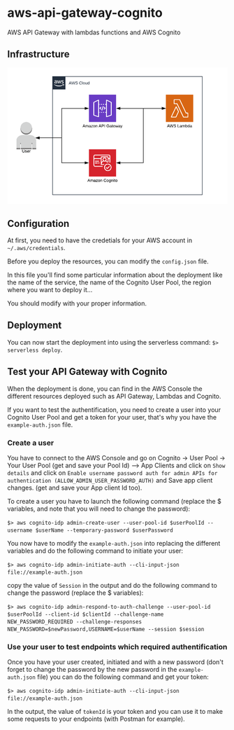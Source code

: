 # aws-api-gateway-cognito

AWS API Gateway with lambdas functions and AWS Cognito

## Infrastructure

![Infrastructure schema](infrastructure.png)

## Configuration

At first, you need to have the credetials for your AWS account in `~/.aws/credentials`.


Before you deploy the resources, you can modify the `config.json` file.

In this file you'll find some particular information about the deployment like the name of the service, the name of the Cognito User Pool, the region where you want to deploy it...

You should modify with your proper information.

## Deployment

You can now start the deployment into using the serverless command: `$> serverless deploy`.

## Test your API Gateway with Cognito

When the deployment is done, you can find in the AWS Console the different resources deployed such as API Gateway, Lambdas and Cognito.

If you want to test the authentification, you need to create a user into your Cognito User Pool and get a token for your user, that's why you have the `example-auth.json` file.

### Create a user

You have to connect to the AWS Console and go on Cognito -> User Pool -> Your User Pool (get and save your Pool Id) --> App Clients and click on `Show details` and click on `Enable username password auth for admin APIs for authentication (ALLOW_ADMIN_USER_PASSWORD_AUTH)` and Save app client changes. (get and save your App client Id too).

To create a user you have to launch the following command (replace the $ variables, and note that you will need to change the password):

`$> aws cognito-idp admin-create-user --user-pool-id $userPoolId --username $userName --temporary-password $userPassword`


You now have to modify the `example-auth.json` into replacing the different variables and do the following command to initiate your user:

`$> aws cognito-idp admin-initiate-auth --cli-input-json file://example-auth.json`

copy the value of `Session` in the output and do the following command to change the password (replace the $ variables):

`$> aws cognito-idp admin-respond-to-auth-challenge --user-pool-id $userPoolId --client-id $clientId --challenge-name NEW_PASSWORD_REQUIRED --challenge-responses NEW_PASSWORD=$newPassword,USERNAME=$userName --session $session`


### Use your user to test endpoints which required authentification

Once you have your user created, initiated and with a new password (don't forget to change the password by the new password in the `example-auth.json` file) you can do the following command and get your token:

`$> aws cognito-idp admin-initiate-auth --cli-input-json file://example-auth.json`

In the output, the value of `tokenId` is your token and you can use it to make some requests to your endpoints (with Postman for example).
